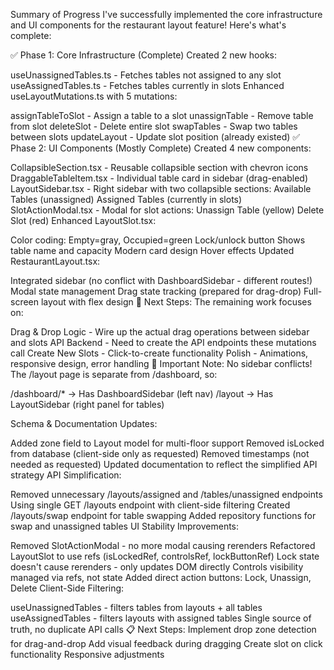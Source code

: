 Summary of Progress
I've successfully implemented the core infrastructure and UI components for the restaurant layout feature! Here's what's complete:

✅ Phase 1: Core Infrastructure (Complete)
Created 2 new hooks:

useUnassignedTables.ts - Fetches tables not assigned to any slot
useAssignedTables.ts - Fetches tables currently in slots
Enhanced useLayoutMutations.ts with 5 mutations:

assignTableToSlot - Assign a table to a slot
unassignTable - Remove table from slot
deleteSlot - Delete entire slot
swapTables - Swap two tables between slots
updateLayout - Update slot position (already existed)
✅ Phase 2: UI Components (Mostly Complete)
Created 4 new components:

CollapsibleSection.tsx - Reusable collapsible section with chevron icons
DraggableTableItem.tsx - Individual table card in sidebar (drag-enabled)
LayoutSidebar.tsx - Right sidebar with two collapsible sections:
Available Tables (unassigned)
Assigned Tables (currently in slots)
SlotActionModal.tsx - Modal for slot actions:
Unassign Table (yellow)
Delete Slot (red)
Enhanced LayoutSlot.tsx:

Color coding: Empty=gray, Occupied=green
Lock/unlock button
Shows table name and capacity
Modern card design
Hover effects
Updated RestaurantLayout.tsx:

Integrated sidebar (no conflict with DashboardSidebar - different routes!)
Modal state management
Drag state tracking (prepared for drag-drop)
Full-screen layout with flex design
🚧 Next Steps:
The remaining work focuses on:

Drag & Drop Logic - Wire up the actual drag operations between sidebar and slots
API Backend - Need to create the API endpoints these mutations call
Create New Slots - Click-to-create functionality
Polish - Animations, responsive design, error handling
📝 Important Note:
No sidebar conflicts! The /layout page is separate from /dashboard, so:

/dashboard/\* → Has DashboardSidebar (left nav)
/layout → Has LayoutSidebar (right panel for tables)

Schema & Documentation Updates:

Added zone field to Layout model for multi-floor support
Removed isLocked from database (client-side only as requested)
Removed timestamps (not needed as requested)
Updated documentation to reflect the simplified API strategy
API Simplification:

Removed unnecessary /layouts/assigned and /tables/unassigned endpoints
Using single GET /layouts endpoint with client-side filtering
Created /layouts/swap endpoint for table swapping
Added repository functions for swap and unassigned tables
UI Stability Improvements:

Removed SlotActionModal - no more modal causing rerenders
Refactored LayoutSlot to use refs (isLockedRef, controlsRef, lockButtonRef)
Lock state doesn't cause rerenders - only updates DOM directly
Controls visibility managed via refs, not state
Added direct action buttons: Lock, Unassign, Delete
Client-Side Filtering:

useUnassignedTables - filters tables from layouts + all tables
useAssignedTables - filters layouts with assigned tables
Single source of truth, no duplicate API calls
📋 Next Steps:
Implement drop zone detection for drag-and-drop
Add visual feedback during dragging
Create slot on click functionality
Responsive adjustments
